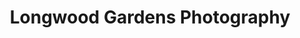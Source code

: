 ---
title: Longwood Gardens Photography
alt_text: exploded 3d pen render
img: ../imgs/Longwood/LongwoodTitleCard.png
link:
---